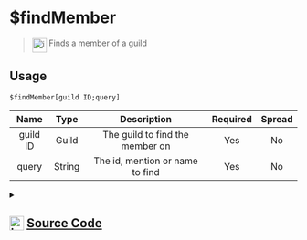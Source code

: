 # $findMember
> <img align="top" src="https://upload.wikimedia.org/wikipedia/commons/thumb/e/e4/Infobox_info_icon.svg/160px-Infobox_info_icon.svg.png?20150409153300" alt="image" width="25" height="auto"> Finds a member of a guild
## Usage
```
$findMember[guild ID;query]
```
| Name | Type | Description | Required | Spread
| :---: | :---: | :---: | :---: | :---: |
guild ID | Guild | The guild to find the member on | Yes | No
query | String | The id, mention or name to find | Yes | No
<details>
<summary>
    
## <img align="top" src="https://cdn4.iconfinder.com/data/icons/iconsimple-logotypes/512/github-512.png" alt="image" width="25" height="auto">  [Source Code](https://github.com/tryforge/ForgeScript-V2/blob/main/src/native/findMember.ts)
    
</summary>
    
```ts
import noop from "../functions/noop"
import { ArgType, CompiledFunction, NativeFunction, Return } from "../structures"

export const MemberMentionCharRegex = /[<>@]/g

export default new NativeFunction({
    name: "$findMember",
    version: "1.0.0",
    description: "Finds a member of a guild",
    brackets: true,
    args: [
        {
            name: "guild ID",
            description: "The guild to find the member on",
            type: ArgType.Guild,
            rest: false,
            required: true
        },
        {
            name: "query",
            description: "The id, mention or name to find",
            rest: false,
            type: ArgType.String,
            required: true
        }
    ],
    unwrap: true,
    async execute(ctx, [ guild, q ]) {
        const id = q.replace(MemberMentionCharRegex, "")

        if (CompiledFunction.IdRegex.test(id)) {
            const m = await guild.members.fetch(id).catch(noop)
            if (m) Return.success(m.id)
        }

        q = q.toLowerCase()

        const query = await guild.members.search({
            query: q
        }).catch(noop)

        return Return.success(
            query ? query.at(0)?.id : undefined
        )
    },
})
```
    
</details>